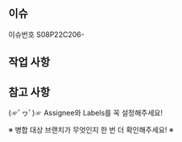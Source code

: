 ## 이슈

이슈번호 S08P22C206-

## 작업 사항

<!-- 작업한 내용을 적어주세요. -->

## 참고 사항

<!-- 공유할 내용, 스크린샷 등을 넣어 주세요. -->


(☞ﾟヮﾟ)☞ Assignee와 Labels를 꼭 설정해주세요!

※ 병합 대상 브랜치가 무엇인지 한 번 더 확인해주세요! ※
